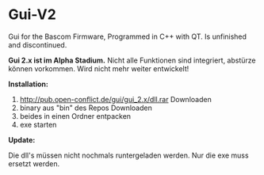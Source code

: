 Gui-V2
======

Gui for the Bascom Firmware, Programmed in C++ with QT. Is unfinished and discontinued.

<b> Gui 2.x ist im Alpha Stadium.</b>
Nicht alle Funktionen sind integriert, abstürze können vorkommen.
Wird nicht mehr weiter entwickelt!

<b>Installation:     </b>

1. http://pub.open-conflict.de/gui/gui_2.x/dll.rar Downloaden
2. binary aus "bin" des Repos Downloaden
3. beides in einen Ordner entpacken
4. exe starten

<b>Update:</b>

Die dll's müssen nicht nochmals runtergeladen werden. Nur die exe muss ersetzt werden.